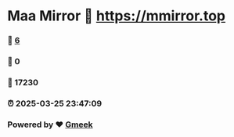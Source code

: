 # Maa Mirror :link: https://mmirror.top 
### :page_facing_up: [6](https://mmirror.top/tag.html) 
### :speech_balloon: 0 
### :hibiscus: 17230 
### :alarm_clock: 2025-03-25 23:47:09 
### Powered by :heart: [Gmeek](https://github.com/Meekdai/Gmeek)
